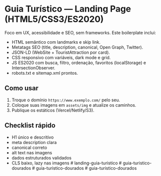 # Guia Turístico — Landing Page (HTML5/CSS3/ES2020)

Foco em UX, acessibilidade e SEO, sem frameworks. Este boilerplate inclui:

- HTML semântico com landmarks e skip link.
- Metatags SEO (title, description, canonical, Open Graph, Twitter).
- JSON-LD (WebSite + TouristAttraction por card).
- CSS responsivo com variáveis, dark mode e grid.
- JS ES2020 com busca, filtro, ordenação, favoritos (localStorage) e IntersectionObserver.
- robots.txt e sitemap.xml prontos.

## Como usar
1. Troque o domínio `https://www.exemplo.com/` pelo seu.
2. Coloque suas imagens em `assets/img` e atualize os caminhos.
3. Publique os estáticos (Vercel/Netlify/S3).

## Checklist rápido
- H1 único e descritivo
- meta description clara
- canonical correto
- alt text nas imagens
- dados estruturados validados
- CLS baixo, lazy nas imagens
#   l a n d i n g - g u i a - t u r i s t i c o  
 #   g u i a - t u r i s t i c o - d o u r a d o s  
 #   g u i a - t u r i s t i c o - d o u r a d o s  
 #   g u i a - t u r i s t i c o - d o u r a d o s  
 
